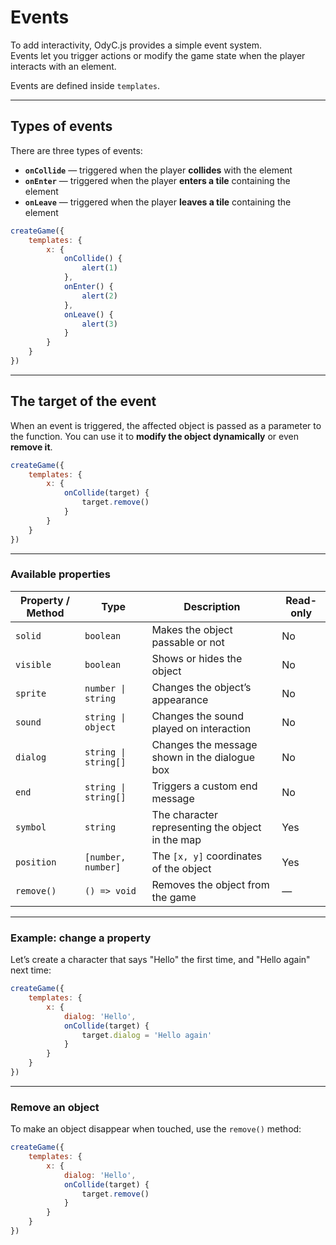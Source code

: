 <script>
import Aside from '../../../lib/ui/Doc/Aside.svelte'
import Emoji from '../../../lib/ui/Doc/Emoji.svelte'
</script>

# <Emoji src="🪤" /> Events

To add interactivity, OdyC.js provides a simple event system.  
Events let you trigger actions or modify the game state when the player interacts with an element.

Events are defined inside `templates`.

---

## <Emoji src="🔎" /> Types of events

There are three types of events:

- **`onCollide`** — triggered when the player **collides** with the element
- **`onEnter`** — triggered when the player **enters a tile** containing the element
- **`onLeave`** — triggered when the player **leaves a tile** containing the element

```js
createGame({
	templates: {
		x: {
			onCollide() {
				alert(1)
			},
			onEnter() {
				alert(2)
			},
			onLeave() {
				alert(3)
			}
		}
	}
})
```

---

## <Emoji src="🎯" /> The target of the event

When an event is triggered, the affected object is passed as a parameter to the function.
You can use it to **modify the object dynamically** or even **remove it**.

```js
createGame({
	templates: {
		x: {
			onCollide(target) {
				target.remove()
			}
		}
	}
})
```

---

### <Emoji src="📋" /> Available properties

| Property / Method | Type                 | Description                                      | Read-only |
| ----------------- | -------------------- | ------------------------------------------------ | --------- |
| `solid`           | `boolean`            | Makes the object passable or not                 | No        |
| `visible`         | `boolean`            | Shows or hides the object                        | No        |
| `sprite`          | `number \| string`   | Changes the object’s appearance                  | No        |
| `sound`           | `string \| object`   | Changes the sound played on interaction          | No        |
| `dialog`          | `string \| string[]` | Changes the message shown in the dialogue box    | No        |
| `end`             | `string \| string[]` | Triggers a custom end message                    | No        |
| `symbol`          | `string`             | The character representing the object in the map | Yes       |
| `position`        | `[number, number]`   | The `[x, y]` coordinates of the object           | Yes       |
| `remove()`        | `() => void`         | Removes the object from the game                 | —         |

---

### Example: change a property

Let’s create a character that says "Hello" the first time, and "Hello again" next time:

```js
createGame({
	templates: {
		x: {
			dialog: 'Hello',
			onCollide(target) {
				target.dialog = 'Hello again'
			}
		}
	}
})
```

---

### Remove an object

To make an object disappear when touched, use the `remove()` method:

```js
createGame({
	templates: {
		x: {
			dialog: 'Hello',
			onCollide(target) {
				target.remove()
			}
		}
	}
})
```
